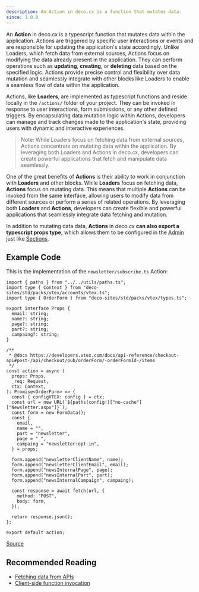 ```yaml
---
description: An Action in deco.cx is a function that mutates data.
since: 1.0.0
---
```


An **Action** in deco.cx is a typescript function that mutates data within the application. Actions are triggered by specific user interactions or events and are responsible for updating the application's state accordingly. Unlike Loaders, which fetch data from external sources, Actions focus on modifying the data already present in the application. They can perform operations such as **updating**, **creating**, or **deleting** data based on the specified logic. Actions provide precise control and flexibility over data mutation and seamlessly integrate with other blocks like Loaders to enable a seamless flow of data within the application.

Actions, like **Loaders**, are implemented as typescript functions and reside locally in the `/actions/` folder of your project. They can be invoked in response to user interactions, form submissions, or any other defined triggers. By encapsulating data mutation logic within Actions, developers can manage and track changes made to the application's state, providing users with dynamic and interactive experiences.

> Note: While Loaders focus on fetching data from external sources, Actions concentrate on mutating data within the application. By leveraging both Loaders and Actions in deco.cx, developers can create powerful applications that fetch and manipulate data seamlessly.

One of the great benefits of **Actions** is their ability to work in conjunction with **Loaders** and other blocks. While **Loaders** focus on fetching data, **Actions** focus on mutating data. This means that multiple **Actions** can be invoked from the same interface, allowing users to modify data from different sources or perform a series of related operations. By leveraging both **Loaders** and **Actions**, developers can create flexible and powerful applications that seamlessly integrate data fetching and mutation.

In addition to mutating data data, **Actions** in _deco.cx_ **can also export a
typescript props type,** which allows them to be configured in the
[Admin](https://deco.cx/admin) just like [Sections](/docs/en/concepts/section).

## Example Code

This is the implementation of the `newsletter/subscribe.ts` Action:

```tsx
import { paths } from "../../utils/paths.ts";
import type { Context } from "deco-sites/std/packs/vtex/accounts/vtex.ts";
import type { OrderForm } from "deco-sites/std/packs/vtex/types.ts";

export interface Props {
  email: string;
  name?: string;
  page?: string;
  part?: string;
  campaing?: string;
}

/**
 * @docs https://developers.vtex.com/docs/api-reference/checkout-api#post-/api/checkout/pub/orderForm/-orderFormId-/items
 */
const action = async (
  props: Props,
  _req: Request,
  ctx: Context,
): Promise<OrderForm> => {
  const { configVTEX: config } = ctx;
  const url = new URL(`${paths(config!)["no-cache"]["Newsletter.aspx"]}`);
  const form = new FormData();
  const {
    email,
    name = "",
    part = "newsletter",
    page = "_",
    campaing = "newsletter:opt-in",
  } = props;

  form.append("newsletterClientName", name);
  form.append("newsletterClientEmail", email);
  form.append("newsInternalPage", page);
  form.append("newsInternalPart", part);
  form.append("newsInternalCampaign", campaing);

  const response = await fetch(url, {
    method: "POST",
    body: form,
  });

  return response.json();
};

export default action;
```

[Source](https://github.com/deco-sites/std/blob/ed4b378b50ea618009f99a9da84b7142baab0729/packs/vtex/actions/newletter/subscribe.ts)

## Recommended Reading

- [Fetching data from APIs](/docs/en/tutorials/data-fetching)
- [Client-side function invocation](/docs/en/tutorials/client-side-invocation)
